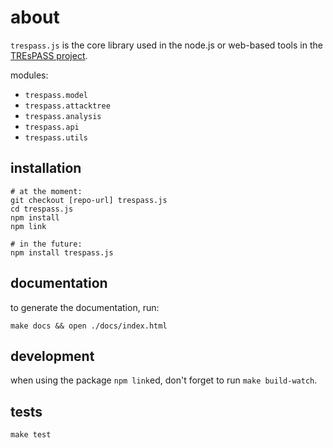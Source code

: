 # about

`trespass.js` is the core library used in the node.js or web-based tools in the [TREsPASS project](https://www.trespass-project.eu/).

modules:
- `trespass.model`
- `trespass.attacktree`
- `trespass.analysis`
- `trespass.api`
- `trespass.utils`


## installation

```
# at the moment:
git checkout [repo-url] trespass.js
cd trespass.js
npm install
npm link

# in the future:
npm install trespass.js
```


## documentation

to generate the documentation, run:

```
make docs && open ./docs/index.html
```


## development

when using the package `npm link`ed, don't forget to run `make build-watch`.


## tests

```
make test
```
